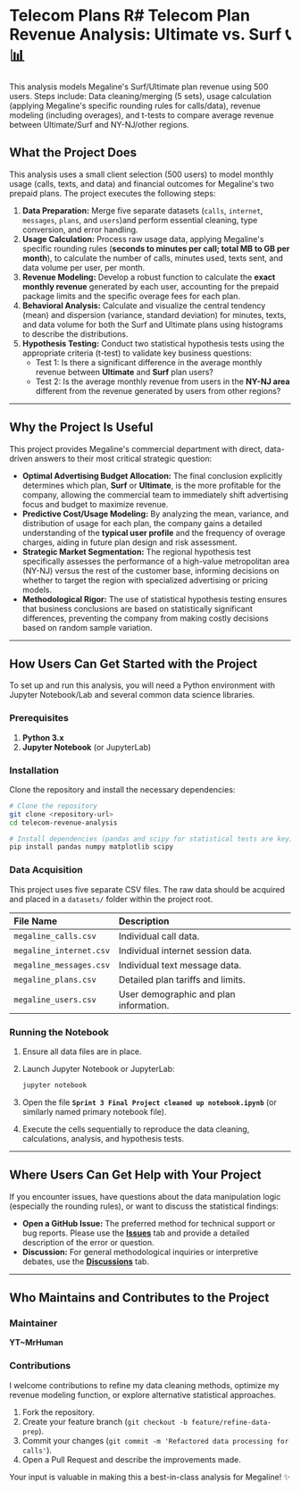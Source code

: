 # Telecom Plans R# Telecom Plan Revenue Analysis: Ultimate vs. Surf 📞📊

This analysis models Megaline's Surf/Ultimate plan revenue using 500 users.  Steps include: Data cleaning/merging (5 sets), usage calculation (applying Megaline's specific rounding rules for calls/data), revenue modeling (including overages), and t-tests to compare average revenue between Ultimate/Surf and NY-NJ/other regions. 

## What the Project Does

This analysis uses a small client selection (500 users) to model monthly usage (calls, texts, and data) and financial outcomes for Megaline's two prepaid plans. The project executes the following steps:

1.  **Data Preparation:** Merge five separate datasets (`calls`, `internet`, `messages`, `plans`, and `users`)and perform essential cleaning, type conversion, and error handling.
2.  **Usage Calculation:** Process raw usage data, applying Megaline's specific rounding rules (**seconds to minutes per call; total MB to GB per month**), to calculate the number of calls, minutes used, texts sent, and data volume per user, per month.
3.  **Revenue Modeling:** Develop a robust function to calculate the **exact monthly revenue** generated by each user, accounting for the prepaid package limits and the specific overage fees for each plan.
4.  **Behavioral Analysis:** Calculate and visualize the central tendency (mean) and dispersion (variance, standard deviation) for minutes, texts, and data volume for both the Surf and Ultimate plans using histograms to describe the distributions.
5.  **Hypothesis Testing:** Conduct two statistical hypothesis tests using the appropriate criteria (t-test) to validate key business questions:
      * Test 1: Is there a significant difference in the average monthly revenue between **Ultimate** and **Surf** plan users?
      * Test 2: Is the average monthly revenue from users in the **NY-NJ area** different from the revenue generated by users from other regions?

-----

## Why the Project Is Useful

This project provides Megaline's commercial department with direct, data-driven answers to their most critical strategic question:

  * **Optimal Advertising Budget Allocation:** The final conclusion explicitly determines which plan, **Surf** or **Ultimate**, is the more profitable for the company, allowing the commercial team to immediately shift advertising focus and budget to maximize revenue.
  * **Predictive Cost/Usage Modeling:** By analyzing the mean, variance, and distribution of usage for each plan, the company gains a detailed understanding of the **typical user profile** and the frequency of overage charges, aiding in future plan design and risk assessment.
  * **Strategic Market Segmentation:** The regional hypothesis test specifically assesses the performance of a high-value metropolitan area (NY-NJ) versus the rest of the customer base, informing decisions on whether to target the region with specialized advertising or pricing models.
  * **Methodological Rigor:** The use of statistical hypothesis testing ensures that business conclusions are based on statistically significant differences, preventing the company from making costly decisions based on random sample variation.

-----

## How Users Can Get Started with the Project

To set up and run this analysis, you will need a Python environment with Jupyter Notebook/Lab and several common data science libraries.

### Prerequisites

1.  **Python 3.x**
2.  **Jupyter Notebook** (or JupyterLab)

### Installation

Clone the repository and install the necessary dependencies:

```bash
# Clone the repository
git clone <repository-url>
cd telecom-revenue-analysis

# Install dependencies (pandas and scipy for statistical tests are key)
pip install pandas numpy matplotlib scipy
```

### Data Acquisition

This project uses five separate CSV files. The raw data should be acquired and placed in a `datasets/` folder within the project root.

| File Name | Description |
| :--- | :--- |
| `megaline_calls.csv` | Individual call data. |
| `megaline_internet.csv` | Individual internet session data. |
| `megaline_messages.csv` | Individual text message data. |
| `megaline_plans.csv` | Detailed plan tariffs and limits. |
| `megaline_users.csv` | User demographic and plan information. |

### Running the Notebook

1.  Ensure all data files are in place.

2.  Launch Jupyter Notebook or JupyterLab:

    ```bash
    jupyter notebook
    ```

3.  Open the file **`Sprint 3 Final Project cleaned up notebook.ipynb`** (or similarly named primary notebook file).

4.  Execute the cells sequentially to reproduce the data cleaning, calculations, analysis, and hypothesis tests.

-----

## Where Users Can Get Help with Your Project

If you encounter issues, have questions about the data manipulation logic (especially the rounding rules), or want to discuss the statistical findings:

  * **Open a GitHub Issue:** The preferred method for technical support or bug reports. Please use the **[Issues](https://www.google.com/search?q=%3Crepository-url%3E/issues)** tab and provide a detailed description of the error or question.
  * **Discussion:** For general methodological inquiries or interpretive debates, use the **[Discussions](https://www.google.com/search?q=%3Crepository-url%3E/discussions)** tab.

-----

## Who Maintains and Contributes to the Project

### Maintainer

**YT~MrHuman** 

### Contributions

I welcome contributions to refine my data cleaning methods, optimize my revenue modeling function, or explore alternative statistical approaches.

1.  Fork the repository.
2.  Create your feature branch (`git checkout -b feature/refine-data-prep`).
3.  Commit your changes (`git commit -m 'Refactored data processing for calls'`).
4.  Open a Pull Request and describe the improvements made.

Your input is valuable in making this a best-in-class analysis for Megaline\! ✨
